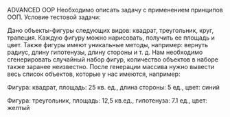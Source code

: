 ADVANCED OOP
Необходимо описать задачу с применением принципов ООП.
Условие тестовой задачи:

Дано объекты-фигуры следующих видов: квадрат, треугольник, круг, трапеция.
Каждую фигуру можно нарисовать, получить ее площадь и цвет.
Также фигуры имеют уникальные методы, например: вернуть радиус, длину гипотенузы, длину стороны и т. д.
Нам необходимо сгенерировать случайный набор фигур, количество объектов в наборе также заранее неизвестно.
После генерации массива нужно вывести весь список объектов, которые у нас имеются, например:

 Фигура: квадрат, площадь: 25 кв. ед., длина стороны: 5 ед., цвет: синий
 
 Фигура: треугольник, площадь: 12,5 кв.ед., гипотенуза: 7.1 ед., цвет: желтый
